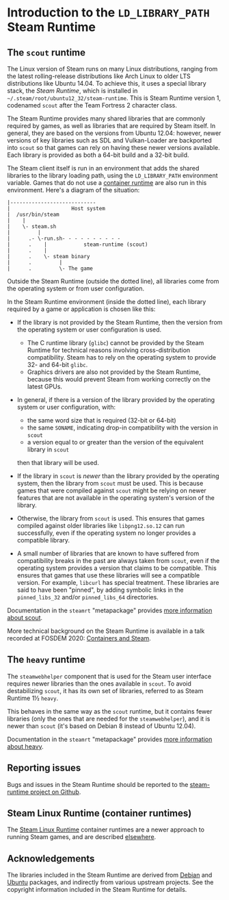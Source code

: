 # Introduction to the `LD_LIBRARY_PATH` Steam Runtime

<!-- This document:
Copyright 2019-2022 Collabora Ltd.
SPDX-License-Identifier: MIT
-->

## The `scout` runtime

The Linux version of Steam runs on many Linux distributions, ranging
from the latest rolling-release distributions like Arch Linux to older
LTS distributions like Ubuntu 14.04.
To achieve this, it uses a special library stack, the *Steam Runtime*,
which is installed in `~/.steam/root/ubuntu12_32/steam-runtime`.
This is Steam Runtime version 1, codenamed `scout` after the Team
Fortress 2 character class.

The Steam Runtime provides many shared libraries that are commonly
required by games, as well as libraries that are required by Steam itself.
In general, they are based on the versions from Ubuntu 12.04: however,
newer versions of key libraries such as SDL and Vulkan-Loader are
backported into `scout` so that games can rely on having these newer
versions available.
Each library is provided as both a 64-bit build and a 32-bit build.

The Steam client itself is run in an environment that adds the shared
libraries to the library loading path, using the `LD_LIBRARY_PATH`
environment variable.
Games that do not use a [container runtime][]
are also run in this environment.
Here's a diagram of the situation:

    |----------------------------
    |                    Host system
    |  /usr/bin/steam
    |    |
    |    \- steam.sh
    |         |
    |      .- \-run.sh- - - - - - - - - -
    |      .    |            steam-runtime (scout)
    |      .    |
    |      .    \- steam binary
    |      .         |
    |      .         \- The game

Outside the Steam Runtime (outside the dotted line), all libraries come
from the operating system or from user configuration.

In the Steam Runtime environment (inside the dotted line), each library
required by a game or application is chosen like this:

  * If the library is not provided by the Steam Runtime, then the version
    from the operating system or user configuration is used.

      * The C runtime library (`glibc`) cannot be provided by the
        Steam Runtime for technical reasons involving cross-distribution
        compatibility.
        Steam has to rely on the operating system to provide 32- and 64-bit
        `glibc`.
      * Graphics drivers are also not provided by the Steam Runtime,
        because this would prevent Steam from working correctly on the
        latest GPUs.

  * In general, if there is a version of the library provided by the
    operating system or user configuration, with:

      * the same word size that is required (32-bit or 64-bit)
      * the same `SONAME`, indicating drop-in compatibility with the
        version in `scout`
      * a version equal to or greater than the version of the equivalent
        library in `scout`

    then that library will be used.

  * If the library in `scout` is *newer* than the library provided by the
    operating system, then the library from `scout` must be used.
    This is because games that were compiled against `scout` might be
    relying on newer features that are not available in the operating
    system's version of the library.

  * Otherwise, the library from `scout` is used.
    This ensures that games compiled against older libraries like
    `libpng12.so.12` can run successfully, even if the operating system
    no longer provides a compatible library.

  * A small number of libraries that are known to have suffered from
    compatibility breaks in the past are always taken from `scout`,
    even if the operating system provides a version that claims to be
    compatible.
    This ensures that games that use these libraries will see a
    compatible version.
    For example, `libcurl` has special treatment.
    These libraries are said to have been "pinned", by adding symbolic
    links in the `pinned_libs_32` and/or `pinned_libs_64` directories.

Documentation in the `steamrt` "metapackage" provides
[more information about scout][scout].

More technical background on the Steam Runtime is available in a talk
recorded at FOSDEM 2020: [Containers and Steam][].

## The `heavy` runtime

The `steamwebhelper` component that is used for the Steam user interface
requires newer libraries than the ones available in `scout`.
To avoid destabilizing `scout`, it has its own set of libraries,
referred to as Steam Runtime 1½ `heavy`.

This behaves in the same way as the `scout` runtime, but it contains
fewer libraries (only the ones that are needed for the `steamwebhelper`),
and it is newer than `scout` (it's based on Debian 8 instead of
Ubuntu 12.04).

Documentation in the `steamrt` "metapackage" provides
[more information about heavy][heavy].

## Reporting issues

Bugs and issues in the Steam Runtime should be reported to the
[steam-runtime project on Github][Steam Runtime issues].

## Steam Linux Runtime (container runtimes)

The [Steam Linux Runtime][] container runtimes
are a newer approach to running Steam games, and are described
[elsewhere][container runtime].

## Acknowledgements

The libraries included in the Steam Runtime are derived
from [Debian][] and [Ubuntu][]
packages, and indirectly from various upstream projects.
See the copyright information included in the Steam Runtime for details.

<!-- References -->

[Containers and Steam]: https://archive.fosdem.org/2020/schedule/event/containers_steam/
[Debian]: https://www.debian.org/
[Steam Linux Runtime]: container-runtime.md
[Steam Runtime issues]: https://github.com/ValveSoftware/steam-runtime/issues
[Ubuntu]: https://ubuntu.com/
[container runtime]: container-runtime.md
[heavy]: https://gitlab.steamos.cloud/steamrt/steamrt/-/blob/steamrt/heavy/README.md
[scout]: https://gitlab.steamos.cloud/steamrt/steamrt/-/blob/steamrt/scout/README.md
